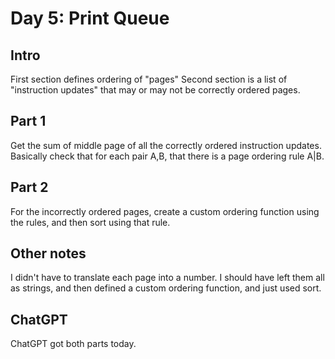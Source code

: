 # Day 5: Print Queue

## Intro

First section defines ordering of "pages"
Second section is a list of "instruction updates" that may or may not be correctly ordered pages.

## Part 1

Get the sum of middle page of all the correctly ordered instruction updates.
Basically check that for each pair A,B, that there is a page ordering rule A|B.

## Part 2

For the incorrectly ordered pages, create a custom ordering function using the rules, and then sort using that rule.

## Other notes

I didn't have to translate each page into a number. I should have left them all as strings, and then defined a custom ordering function, and just used sort.

## ChatGPT

ChatGPT got both parts today.